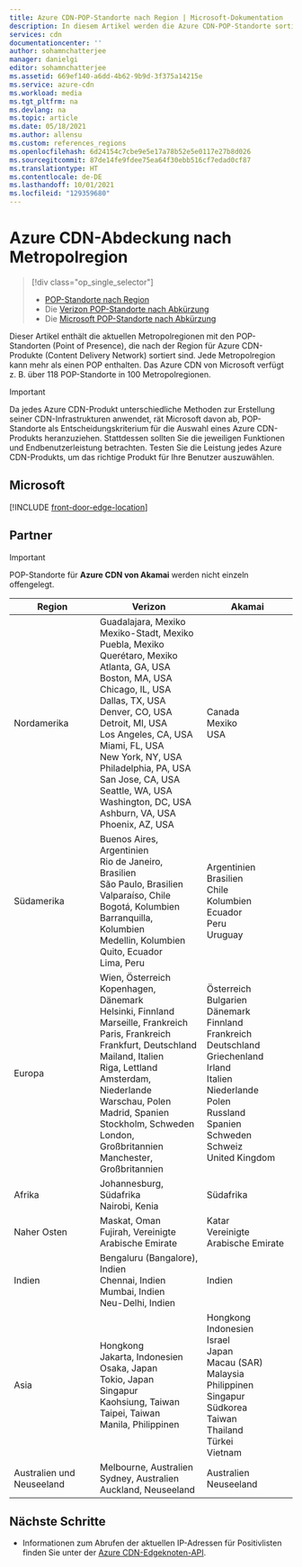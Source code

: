 ```yaml
---
title: Azure CDN-POP-Standorte nach Region | Microsoft-Dokumentation
description: In diesem Artikel werden die Azure CDN-POP-Standorte sortiert nach Region für Azure CDN-Produkte aufgelistet.
services: cdn
documentationcenter: ''
author: sohamnchatterjee
manager: danielgi
editor: sohamnchatterjee
ms.assetid: 669ef140-a6dd-4b62-9b9d-3f375a14215e
ms.service: azure-cdn
ms.workload: media
ms.tgt_pltfrm: na
ms.devlang: na
ms.topic: article
ms.date: 05/18/2021
ms.author: allensu
ms.custom: references_regions
ms.openlocfilehash: 6d24154c7cbe9e5e17a78b52e5e0117e27b8d026
ms.sourcegitcommit: 87de14fe9fdee75ea64f30ebb516cf7edad0cf87
ms.translationtype: HT
ms.contentlocale: de-DE
ms.lasthandoff: 10/01/2021
ms.locfileid: "129359680"
---
```

# <a name="azure-cdn-coverage-by-metro"></a>Azure CDN-Abdeckung nach Metropolregion 
> [!div class="op_single_selector"]
> * [POP-Standorte nach Region](cdn-pop-locations.md)
> * Die [Verizon POP-Standorte nach Abkürzung](cdn-pop-abbreviations.md)
> * Die [Microsoft POP-Standorte nach Abkürzung](microsoft-pop-abbreviations.md)
>


Dieser Artikel enthält die aktuellen Metropolregionen mit den POP-Standorten (Point of Presence), die nach der Region für Azure CDN-Produkte (Content Delivery Network) sortiert sind. Jede Metropolregion kann mehr als einen POP enthalten. Das Azure CDN von Microsoft verfügt z. B. über 118 POP-Standorte in 100 Metropolregionen. 

> [!IMPORTANT]
> Da jedes Azure CDN-Produkt unterschiedliche Methoden zur Erstellung seiner CDN-Infrastrukturen anwendet, rät Microsoft davon ab, POP-Standorte als Entscheidungskriterium für die Auswahl eines Azure CDN-Produkts heranzuziehen. Stattdessen sollten Sie die jeweiligen Funktionen und Endbenutzerleistung betrachten. Testen Sie die Leistung jedes Azure CDN-Produkts, um das richtige Produkt für Ihre Benutzer auszuwählen. 
> 

## <a name="microsoft"></a>Microsoft

[!INCLUDE [front-door-edge-location](../../includes/front-door-edge-locations.md)]

## <a name="partners"></a>Partner

> [!IMPORTANT]
> POP-Standorte für **Azure CDN von Akamai** werden nicht einzeln offengelegt.  
> 

| Region | Verizon | Akamai |
|--|--|--|
| Nordamerika | Guadalajara, Mexiko<br />Mexiko-Stadt, Mexiko<br />Puebla, Mexiko<br />Querétaro, Mexiko<br />Atlanta, GA, USA<br />Boston, MA, USA<br />Chicago, IL, USA<br />Dallas, TX, USA<br />Denver, CO, USA<br />Detroit, MI, USA<br />Los Angeles, CA, USA<br />Miami, FL, USA<br />New York, NY, USA<br />Philadelphia, PA, USA<br />San Jose, CA, USA<br />Seattle, WA, USA<br />Washington, DC, USA <br /> Ashburn, VA, USA <br /> Phoenix, AZ, USA | Canada<br />Mexiko<br />USA |
| Südamerika | Buenos Aires, Argentinien<br />Rio de Janeiro, Brasilien<br />São Paulo, Brasilien<br />Valparaíso, Chile<br />Bogotá, Kolumbien<br />Barranquilla, Kolumbien<br />Medellin, Kolumbien<br />Quito, Ecuador<br />Lima, Peru | Argentinien<br />Brasilien<br />Chile<br />Kolumbien<br />Ecuador<br />Peru<br />Uruguay |
| Europa | Wien, Österreich<br />Kopenhagen, Dänemark<br />Helsinki, Finnland<br />Marseille, Frankreich<br />Paris, Frankreich<br />Frankfurt, Deutschland<br />Mailand, Italien<br />Riga, Lettland<br />Amsterdam, Niederlande<br />Warschau, Polen<br />Madrid, Spanien<br />Stockholm, Schweden<br />London, Großbritannien <br /> Manchester, Großbritannien | Österreich<br />Bulgarien<br />Dänemark<br />Finnland<br />Frankreich<br />Deutschland<br />Griechenland<br />Irland<br />Italien<br />Niederlande<br />Polen<br />Russland<br />Spanien<br />Schweden<br />Schweiz<br />United Kingdom |
| Afrika | Johannesburg, Südafrika <br/> Nairobi, Kenia | Südafrika |
| Naher Osten | Maskat, Oman<br />Fujirah, Vereinigte Arabische Emirate | Katar<br />Vereinigte Arabische Emirate |
| Indien | Bengaluru (Bangalore), Indien<br />Chennai, Indien<br />Mumbai, Indien<br />Neu-Delhi, Indien<br /> | Indien |
| Asia | Hongkong<br />Jakarta, Indonesien<br />Osaka, Japan<br />Tokio, Japan<br />Singapur<br />Kaohsiung, Taiwan<br />Taipei, Taiwan <br />Manila, Philippinen | Hongkong<br />Indonesien<br />Israel<br />Japan<br />Macau (SAR)<br />Malaysia<br />Philippinen<br />Singapur<br />Südkorea<br />Taiwan<br />Thailand<br />Türkei<br />Vietnam |
| Australien und Neuseeland | Melbourne, Australien<br />Sydney, Australien<br />Auckland, Neuseeland | Australien<br />Neuseeland |

## <a name="next-steps"></a>Nächste Schritte

* Informationen zum Abrufen der aktuellen IP-Adressen für Positivlisten finden Sie unter der [Azure CDN-Edgeknoten-API](/rest/api/cdn/edge-nodes/list).
